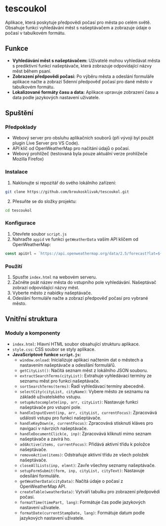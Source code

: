 # tescoukol

Aplikace, která poskytuje předpovědi počasí pro města po celém světě. Obsahuje funkci vyhledávání měst s našeptávačem a zobrazuje údaje o počasí v tabulkovém formátu. 

## Funkce

 - **Vyhledávání měst s našeptávačem:** Uživatelé mohou vyhledávat města s prediktivní funkcí našeptávače, která zobrazuje odpovídající názvy měst během psaní.
 - **Zobrazení předpovědi počasí:** Po výběru města a odeslání formuláře aplikace načte a zobrazí 5denní předpověď počasí pro dané město v tabulkovém formátu.
 - **Lokalizované formáty času a data:** Aplikace upravuje zobrazení času a data podle jazykových nastavení uživatele.

## Spuštění

### Předpoklady
- Webový server pro obsluhu aplikačních souborů (při vývoji byl použit plugin Live Server pro VS Code). 
- API klíč od OpenWeatherMap pro načítání údajů o počasí.
- Webový prohlížeč (testovaná byla pouze aktuální verze prohlížeče Mozilla Firefox)

### Instalace

 1. Naklonujte si repozitář do svého lokálního zařízení:
 ```sh
 git clone https://github.com/broukosklivak/tescoukol.git
 ```
 
 2. Přesuňte se do složky projektu:
 ```sh
 cd tescoukol
 ```
 
### Konfigurace
 1. Otevřete soubor `script.js` 
 2. Nahraďte `appid` ve funkci `getWeatherData` vaším API klíčem od OpenWeatherMap:
 ```js
 const apiUrl = `https://api.openweathermap.org/data/2.5/forecast?lat=${cityData.coord.lat}&lon=${cityData.coord.lon}&units=${unit}&appid=YOUR_API_KEY`;
 ```

### Použití
1. Spusťte `index.html` na webovém serveru.
2. Začněte psát název města do vstupního pole vyhledávání. Našeptávač zobrazí odpovídající názvy měst.
3. Vyberte město z nabídky našeptávače.
4. Odeslání formuláře načte a zobrazí předpověď počasí pro vybrané město.

## Vnitřní struktura
### Moduly a komponenty
- `index.html`: Hlavní HTML soubor obsahující strukturu aplikace.
- `style.css`: CSS soubor se styly aplikace.
- **JavaScriptové funkce `script.js`:**
    -  `window.onload`: Inicializuje aplikaci načtením dat o městech a nastavením našeptávače a odesílání formulářů.
    - `getCityList()`: Načítá seznam měst z lokálního JSON souboru.   
    - `extractSearchTerms(cityList)`: Extrahuje vyhledávací termíny ze seznamu měst pro funkci našeptávače.
    - `sortSearchTerms(terms)`: Řadí vyhledávací termíny abecedně.
    - `selectCity(cityList, cityName)`: Vybere město ze seznamu na základě uživatelského vstupu.
    - `setupAutocomplete(inp, arr, cityList)`: Nastavuje funkci našeptávače pro vstupní pole.
    - `handleInputEvent(inp, arr, cityList, currentFocus)`: Zpracovává události vstupu pro funkci našeptávače.
    - `handleKeyDown(e, currentFocus)`: Zpracovává stisknutí kláves pro navigaci v návrzích našeptávače.
    - `handleDocumentClick(e, inp)`: Zpracovává kliknutí mimo seznam našeptávače a zavírá ho.
    - `addActive(items, currentFocus)`: Přidává aktivní třídu k položce našeptávače.
    - `removeActive(items)`: Odstraňuje aktivní třídu ze všech položek našeptávače.
    - `closeAllLists(inp, elmnt)`: Zavře všechny seznamy našeptávače.
    - `setupFormSubmit(form, inp, cityList, cityText)`: Nastavuje odesílání formuláře.
    - `getWeatherData(cityData)`: Načítá údaje o počasí z OpenWeatherMap API.
    - `createTable(weatherData)`: Vytváří tabulku pro zobrazení předpovědi počasí.
    - `formatTime(timePart, lang)`: Formátuje čas podle jazykových nastavení uživatele.
    - `formatDate(currentStampDate, lang)`: Formátuje datum podle jazykových nastavení uživatele.
